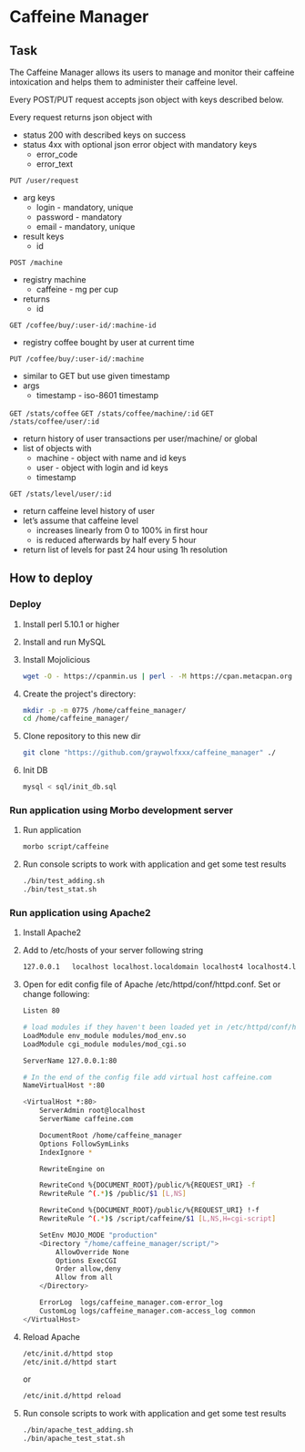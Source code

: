 # Caffeine Manager


## Task
The Caffeine Manager allows its users to manage and monitor their caffeine intoxication and helps them to administer their caffeine level. 

Every POST/PUT request accepts json object with keys described below.

Every request returns json object with
<ul>
    <li>status 200 with described keys on success</li>
    <li>status 4xx with optional json error object with mandatory keys
        <ul>
            <li>error_code</li>
            <li>error_text</li>
         </ul>
    </li>
</ul>

`PUT /user/request`
<ul>
    <li>arg keys
        <ul>
            <li>login - mandatory, unique</li>
            <li>password - mandatory</li>
            <li>email - mandatory, unique</li>
         </ul>
    </li>
    <li>result keys
        <ul>
            <li>id</li>
         </ul>
    </li>
</ul>

`POST /machine`
<ul>
    <li>registry machine
        <ul>
            <liname></li>
            <li>caffeine - mg per cup</li>
         </ul>
    </li>
    <li>returns
        <ul>
            <li>id</li>
         </ul>
    </li>
</ul>

`GET /coffee/buy/:user-id/:machine-id`
<ul>
    <li>registry coffee bought by user at current time</li>
</ul>

`PUT /coffee/buy/:user-id/:machine`
<ul>
    <li>similar to GET but use given timestamp</li>
    <li>args
        <ul>
            <li>timestamp - iso-8601 timestamp</li>
         </ul>
    </li>
</ul>

`GET /stats/coffee`
`GET /stats/coffee/machine/:id`
`GET /stats/coffee/user/:id`
<ul>
    <li>return history of user transactions per user/machine/ or global</li>
    <li>list of objects with
        <ul>
            <li>machine - object with name and id keys</li>
            <li>user - object with login and id keys</li>
            <li>timestamp</li>
         </ul>
    </li>
</ul>

`GET /stats/level/user/:id`
<ul>
    <li>return caffeine level history of user</li>
    <li>let’s assume that caffeine level
        <ul>
            <li>increases linearly from 0 to 100% in first hour</li>
            <li>is reduced afterwards by half every 5 hour</li>
         </ul>
    </li>
    <li>return list of levels for past 24 hour using 1h resolution</li>
</ul>


## How to deploy

### Deploy

1. Install perl 5.10.1 or higher

2. Install and run MySQL

3. Install Mojolicious
    ```bash
    wget -O - https://cpanmin.us | perl - -M https://cpan.metacpan.org -n Mojolicious
    ```

4. Create the project's directory:
    ```bash
    mkdir -p -m 0775 /home/caffeine_manager/
    cd /home/caffeine_manager/
    ```

5. Clone repository to this new dir
    ```bash
    git clone "https://github.com/graywolfxxx/caffeine_manager" ./
    ```

6. Init DB
    ```bash
    mysql < sql/init_db.sql
    ```

### Run application using Morbo development server

1. Run application
    ```bash
    morbo script/caffeine
    ```

2. Run console scripts to work with application and get some test results
    ```bash
    ./bin/test_adding.sh
    ./bin/test_stat.sh
    ```

### Run application using Apache2

1. Install Apache2

2. Add to /etc/hosts of your server following string
    ```bash
    127.0.0.1   localhost localhost.localdomain localhost4 localhost4.localdomain4 caffeine.com
    ```

3. Open for edit config file of Apache /etc/httpd/conf/httpd.conf. Set or change following:
    ```bash
    Listen 80
    
    # load modules if they haven't been loaded yet in /etc/httpd/conf/httpd.conf
    LoadModule env_module modules/mod_env.so
    LoadModule cgi_module modules/mod_cgi.so

    ServerName 127.0.0.1:80

    # In the end of the config file add virtual host caffeine.com
    NameVirtualHost *:80

    <VirtualHost *:80>
        ServerAdmin root@localhost
        ServerName caffeine.com

        DocumentRoot /home/caffeine_manager
        Options FollowSymLinks
        IndexIgnore *

        RewriteEngine on

        RewriteCond %{DOCUMENT_ROOT}/public/%{REQUEST_URI} -f
        RewriteRule ^(.*)$ /public/$1 [L,NS]

        RewriteCond %{DOCUMENT_ROOT}/public/%{REQUEST_URI} !-f
        RewriteRule ^(.*)$ /script/caffeine/$1 [L,NS,H=cgi-script]

        SetEnv MOJO_MODE "production"
        <Directory "/home/caffeine_manager/script/">
            AllowOverride None
            Options ExecCGI
            Order allow,deny
            Allow from all
        </Directory>

        ErrorLog  logs/caffeine_manager.com-error_log
        CustomLog logs/caffeine_manager.com-access_log common
    </VirtualHost>
    ```

4. Reload Apache
    ```bash
    /etc/init.d/httpd stop
    /etc/init.d/httpd start
    ```
    or
    ```bash
    /etc/init.d/httpd reload
    ```

5. Run console scripts to work with application and get some test results
    ```bash
    ./bin/apache_test_adding.sh
    ./bin/apache_test_stat.sh
    ```
